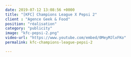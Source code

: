 ```yaml
---
date: 2019-07-12 13:08:56 +0000
title: "[KFC] Champions League X Pepsi 2"
client : "Agence Geek & Food"
position: "réalisation"
category: "publicity"
image: "kfc-pepsi-2.png"
video-url: "https://www.youtube.com/embed/0MeyMJlxFKo"
permalink: kfc-champions-league-pepsi-2

---
```

